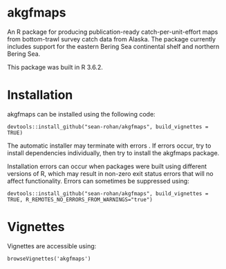 # akgfmaps
An R package for producing publication-ready catch-per-unit-effort maps from bottom-trawl survey catch data from Alaska. The package currently includes support for the eastern Bering Sea continental shelf and northern Bering Sea.

This package was built in R 3.6.2.

# Installation

akgfmaps can be installed using the following code:

```{r}
devtools::install_github("sean-rohan/akgfmaps", build_vignettes = TRUE)
```

The automatic installer may terminate with errors . If errors occur, try to install dependencies individually, then try to install the akgfmaps package. 

Installation errors can occur when packages were built using different versions of R, which may result in non-zero exit status errors that will no affect functionality. Errors can sometimes be suppressed using:

```{r}
devtools::install_github("sean-rohan/akgfmaps", build_vignettes = TRUE, R_REMOTES_NO_ERRORS_FROM_WARNINGS="true")
```

# Vignettes

Vignettes are accessible using:

```{r}
browseVignettes('akgfmaps')
```
